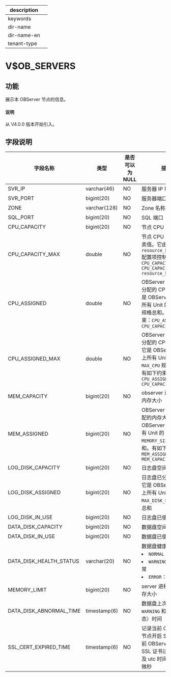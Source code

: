 |description||
|---|---|
|keywords||
|dir-name||
|dir-name-en||
|tenant-type||

# V$OB_SERVERS

## 功能

展示本 OBServer 节点的信息。

<main id="notice" type='explain'>
  <h4>说明</h4>
  <p>从 V4.0.0 版本开始引入。</p>
</main>

## 字段说明

|          字段名称           |      类型      | 是否可以为 NULL |              描述              |
|-------------------------|--------------|------------|--------------------------------------------------------------|
| SVR_IP                  | varchar(46)  | NO         | 服务器 IP 地址                    |
| SVR_PORT                | bigint(20)   | NO         | 服务器端口号                       |
| ZONE                    | varchar(128) | NO         | Zone 名称                      |
| SQL_PORT                | bigint(20)   | NO         | SQL 端口                       |
| CPU_CAPACITY            | bigint(20)   | NO         | 节点 CPU 总容量        |
| CPU_CAPACITY_MAX        | double       | NO         | 节点 CPU 总容量的超卖值。它由 `resource_hard_limit` 配置项控制： `CPU_CAPACITY_MAX =  CPU_CAPACITY * resource_hard_limit`                                                                   |
| CPU_ASSIGNED            | double       | NO         | OBServer 节点已经分配的 CPU 数量，它是 OBServer 节点上所有 Unit 的 `MIN_CPU` 规格总和。有如下约束：`CPU_ASSIGNED <= CPU_CAPACITY`                |
| CPU_ASSIGNED_MAX        | double       | NO         | OBServer 节点已经分配的 CPU 上界值，它是 OBServer 节点上所有 Unit 的 `MAX_CPU` 规格总和。有如下约束：`CPU_ASSIGNED_MAX <= CPU_CAPACITY_MAX`       |
| MEM_CAPACITY            | bigint(20)   | NO         | observer 进程可用的内存大小           |
| MEM_ASSIGNED            | bigint(20)   | NO         | OBServer 节点已分配的内存大小，它是 OBServer 节点上所有 Unit 的 `MEMORY_SIZE` 规格总和。有如下约束：`MEM_ASSIGNED <= MEM_CAPACITY`                 |
| LOG_DISK_CAPACITY      | bigint(20)   | NO         | 日志盘空间总大小                     |
| LOG_DISK_ASSIGNED      | bigint(20)   | NO         | 日志盘已分配大小，它是 OBServer 节点上所有 Unit 的 `MAX_DISK_SIZE` 规格总和        |
| LOG_DISK_IN_USE      | bigint(20)   | NO         | 日志盘已使用大小                                                                             |
| DATA_DISK_CAPACITY      | bigint(20)   | NO         | 数据盘空间总大小                     |
| DATA_DISK_IN_USE        | bigint(20)   | NO         | 数据盘已使用大小                     |
| DATA_DISK_HEALTH_STATUS | varchar(20)  | NO         | 数据盘健康状态 <li> `NORMAL`：正常状态   <li> `WARNING`：存在异常   <li> `ERROR`：存在错误    |
| MEMORY_LIMIT | bigint(20)  | NO         | server 进程可用的内存大小    |
| DATA_DISK_ABNORMAL_TIME | timestamp(6) | NO         | 数据盘上次异常（ `WARNING` 和 `ERROR` 状态）时间                                                                              |
| SSL_CERT_EXPIRED_TIME   | timestamp(6) | NO |记录当前 OBServer 节点开启 SSL 时，当前 OBServer 使用的 SSL 证书过期时间以及 utc 时间，单位为微秒 |
